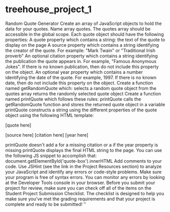 # treehouse_project_1
Random Quote Generator
Create an array of JavaScript objects to hold the data for your quotes. Name array quotes. The quotes array should be accessible in the global scope.
Each quote object should have the following properties:
A quote property which contains a string: the text of the quote to display on the page
A source property which contains a string identifying the creator of the quote. For example: "Mark Twain" or "Traditional Irish proverb"
An optional citation property which contains a string identifying the publication the quote appears in. For example, "Famous Anonymous Jokes". If there is no known publication, then do not include this property on the object.
An optional year property which contains a number identifying the date of the quote. For example, 1997. If there is no known date, then do not include this property on the object.
Create a function named getRandomQuote which:
selects a random quote object from the quotes array
returns the randomly selected quote object
Create a function named printQuote which follows these rules:
printQuote calls the getRandomQuote function and stores the returned quote object in a variable
printQuote constructs a string using the different properties of the quote object using the following HTML template: <p class="quote"> [quote here] </p> <p class="source"> [source here] <span class="citation"> [citation here] </span> <span class="year"> [year here] </span> </p>
printQuote doesn't add a <span class="citation"> for a missing citation or a <span class="year"> if the year property is missing
printQuote displays the final HTML string to the page. You can use the following JS snippet to accomplish that: document.getElementById('quote-box').innerHTML
Add comments to your code.
Use JSHint (see the link in the Project Resources section) to analyze your JavaScript and identify any errors or code-style problems.
Make sure your program is free of syntax errors. You can monitor any errors by looking at the Developer Tools console in your browser.
Before you submit your project for review, make sure you can check off all of the items on the Student Project Submission Checklist. The checklist is designed to help you make sure you’ve met the grading requirements and that your project is complete and ready to be submitted!
''